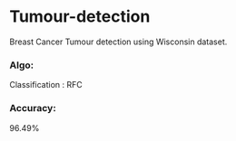 # Tumour-detection
Breast Cancer Tumour detection using Wisconsin dataset. 

### Algo:
Classification : RFC
### Accuracy:
 96.49%
